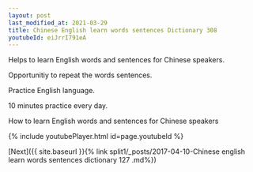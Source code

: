 ```yaml
---
layout: post
last_modified_at: 2021-03-29
title: Chinese English learn words sentences Dictionary 308 
youtubeId: eiJrrI791eA
---
```

 
 
Helps to learn English words and sentences for Chinese speakers.

Opportunitiy to repeat the words sentences. 

Practice English language. 
 
10 minutes practice every day. 
 
How to learn English words and sentences for Chinese speakers 
 
{% include youtubePlayer.html id=page.youtubeId %}
 
 
[Next]({{ site.baseurl }}{% link  split1/_posts/2017-04-10-Chinese english learn words sentences dictionary 127 .md%})
 
